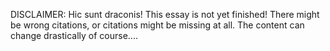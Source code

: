 DISCLAIMER:
Hic sunt draconis!
This essay is not yet finished! There might be wrong citations, or citations might be missing at all. The content can change drastically of course....